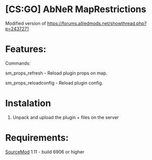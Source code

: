 # [CS:GO] AbNeR MapRestrictions
Modified version of https://forums.alliedmods.net/showthread.php?p=2437271

# Features:
Commands:

  sm_props_refresh - Reload plugin props on map.
  
  sm_props_reloadconfig - Reload plugin config.

# Instalation
1. Unpack and upload the plugin + files on the server

# Requirements:
[SourceMod](https://www.sourcemod.net/downloads.php?branch=stable) 1.11 - build 6906 or higher
